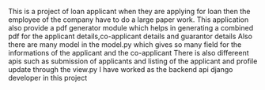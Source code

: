 This is a project of loan applicant when they are applying for loan then the employee of the company have to do a large paper work.
This application also provide a pdf generator module which helps in generating a combined pdf for the applicant details,co-applicant details and guarantor details 
Also there are many model in the model.py which gives so many field for the informations of the applicant and the co-applicant 
There is also differeent apis such as submission of applicants and listing of the applicant and profile update through the view.py
I have worked as the backend api django developer in this project 
